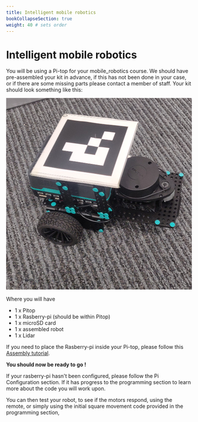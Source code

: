 ```yaml
---
title: Intelligent mobile robotics
bookCollapseSection: true
weight: 40 # sets order
---
```



# Intelligent mobile robotics

You will be using a Pi-top for your mobile_robotics course. We should have pre-assembled your kit in advance, if this has not been done in your case, or if there are some missing parts please contact a member of staff.
Your kit should look something like this:

![autonomous_rover](static/autonomous_rover.jpg)

Where you will have

- 1 x Pitop
- 1 x Rasberry-pi (should be within Pitop)
- 1 x microSD card
- 1 x assembled robot
- 1 x Lidar


If you need to place the Rasberry-pi inside your Pi-top, please follow this [Assembly tutorial](https://www.pi-top.com/start/pi-top-4).

**You should now be ready to go !**

If your rasberry-pi hasn't been configured, please follow the Pi Configuration section. If it has progress to the programming section to learn more about the code you will work upon.

You can then test your robot, to see if the motors respond, using the remote, or simply using the initial square movement code provided in the programming section,
